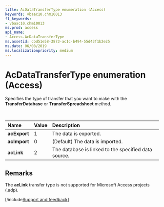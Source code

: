 ```yaml
---
title: AcDataTransferType enumeration (Access)
keywords: vbaac10.chm10013
f1_keywords:
- vbaac10.chm10013
ms.prod: access
api_name:
- Access.AcDataTransferType
ms.assetid: cbd51e58-3873-ac1c-b494-55d43f1b2e25
ms.date: 06/08/2019
ms.localizationpriority: medium
---
```



# AcDataTransferType enumeration (Access)

Specifies the type of transfer that you want to make with the **TransferDatabase** or **TransferSpreadsheet** method.

<br/>

|Name|Value|Description|
|:-----|:-----|:-----|
|**acExport**|1|The data is exported.|
|**acImport**|0|(Default) The data is imported.|
|**acLink**|2|The database is linked to the specified data source.|

## Remarks

The **acLink** transfer type is not supported for Microsoft Access projects (.adp).

[!include[Support and feedback](~/includes/feedback-boilerplate.md)]
